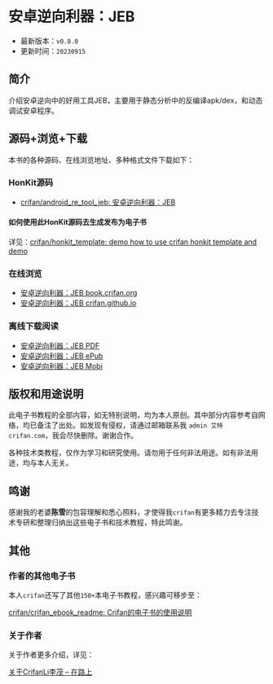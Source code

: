 # 安卓逆向利器：JEB

* 最新版本：`v0.8.0`
* 更新时间：`20230915`

## 简介

介绍安卓逆向中的好用工具JEB，主要用于静态分析中的反编译apk/dex，和动态调试安卓程序。

## 源码+浏览+下载

本书的各种源码、在线浏览地址、多种格式文件下载如下：

### HonKit源码

* [crifan/android_re_tool_jeb: 安卓逆向利器：JEB](https://github.com/crifan/android_re_tool_jeb)

#### 如何使用此HonKit源码去生成发布为电子书

详见：[crifan/honkit_template: demo how to use crifan honkit template and demo](https://github.com/crifan/honkit_template)

### 在线浏览

* [安卓逆向利器：JEB book.crifan.org](https://book.crifan.org/books/android_re_tool_jeb/website/)
* [安卓逆向利器：JEB crifan.github.io](https://crifan.github.io/android_re_tool_jeb/website/)

### 离线下载阅读

* [安卓逆向利器：JEB PDF](https://book.crifan.org/books/android_re_tool_jeb/pdf/android_re_tool_jeb.pdf)
* [安卓逆向利器：JEB ePub](https://book.crifan.org/books/android_re_tool_jeb/epub/android_re_tool_jeb.epub)
* [安卓逆向利器：JEB Mobi](https://book.crifan.org/books/android_re_tool_jeb/mobi/android_re_tool_jeb.mobi)

## 版权和用途说明

此电子书教程的全部内容，如无特别说明，均为本人原创。其中部分内容参考自网络，均已备注了出处。如发现有侵权，请通过邮箱联系我 `admin 艾特 crifan.com`，我会尽快删除。谢谢合作。

各种技术类教程，仅作为学习和研究使用。请勿用于任何非法用途。如有非法用途，均与本人无关。

## 鸣谢

感谢我的老婆**陈雪**的包容理解和悉心照料，才使得我`crifan`有更多精力去专注技术专研和整理归纳出这些电子书和技术教程，特此鸣谢。

## 其他

### 作者的其他电子书

本人`crifan`还写了其他`150+`本电子书教程，感兴趣可移步至：

[crifan/crifan_ebook_readme: Crifan的电子书的使用说明](https://github.com/crifan/crifan_ebook_readme)

### 关于作者

关于作者更多介绍，详见：

[关于CrifanLi李茂 – 在路上](https://www.crifan.org/about/)
